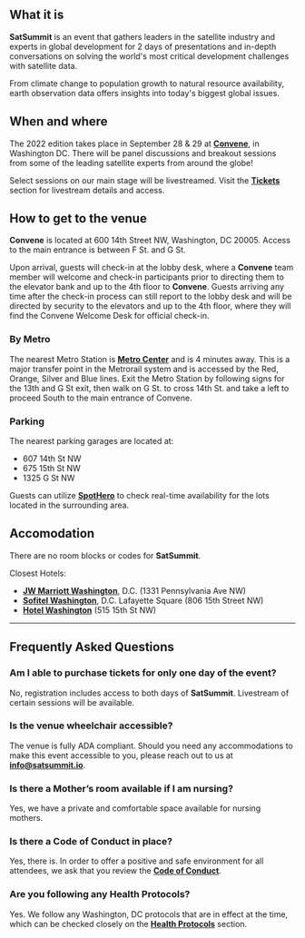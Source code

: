 ## What it is
**SatSummit** is an event that gathers leaders in the satellite industry and experts in global development for 2 days of presentations and in-depth conversations on solving the world's most critical development challenges with satellite data.

From climate change to population growth to natural resource availability, earth observation data offers insights into today's biggest global issues.

## When and where

The 2022 edition takes place in September 28 & 29 at [**Convene**](https://convene.com/locations/washington-dc/600-14th-street-nw/), in Washington DC. There will be panel discussions and breakout sessions from some of the leading satellite experts from around the globe!

Select sessions on our main stage will be livestreamed. Visit the [**Tickets**](https://2022.satsummit.io/tickets) section for livestream details and access.

<div id="location-map"></div>

## How to get to the venue

**Convene** is located at 600 14th Street NW, Washington, DC 20005. Access to the main entrance is between F St. and G St.

Upon arrival, guests will check-in at the lobby desk, where a **Convene** team member will welcome and check-in participants prior to directing them to the elevator bank and up to the 4th floor to **Convene**. Guests arriving any time after the check-in process can still report to the lobby desk and will be directed by security to the elevators and up to the 4th floor, where they will find the Convene Welcome Desk for official check-in.

### By Metro

The nearest Metro Station is [**Metro Center**](https://www.wmata.com/rider-guide/stations/metro-center.cfm) and is 4 minutes away. This is a major transfer point in the Metrorail system and is accessed by the Red, Orange, Silver and Blue lines. Exit the Metro Station by following signs for the 13th and G St exit, then walk on G St. to cross 14th St. and take a left to proceed South to the main entrance of Convene.

### Parking

The nearest parking garages are located at:
- 607 14th St NW
- 675 15th St NW
- 1325 G St NW

Guests can utilize [**SpotHero**](https://spothero.com/search?latitude=38.8976548&longitude=-77.0322736&search_string=600%2014th%20St%20NW%2C%20Washington%2C%20DC%2C%20USA) to check real-time availability for the lots located in the surrounding area.

## Accomodation

There are no room blocks or codes for **SatSummit**.

Closest Hotels: 
- [**JW Marriott Washington**](https://www.marriott.com/en-us/hotels/wasjw-jw-marriott-washington-dc/overview/), D.C. (1331 Pennsylvania Ave NW)
- [**Sofitel Washington**](https://www.sofitel-washington-dc.com/), D.C. Lafayette Square (806 15th Street NW)
- [**Hotel Washington**](https://www.thehotelwashington.com/) (515 15th St NW)

---

## Frequently Asked Questions

### Am I able to purchase tickets for only one day of the event?

No, registration includes access to both days of **SatSummit**. Livestream of certain sessions will be available.

### Is the venue wheelchair accessible?

The venue is fully ADA compliant. Should you need any accommodations to make this event accessible to you, please reach out to us at [**info@satsummit.io**](mailto:info@satsummit.io).

### Is there a Mother’s room available if I am nursing?

Yes, we have a private and comfortable space available for nursing mothers.

### Is there a Code of Conduct in place?

Yes, there is. In order to offer a positive and safe environment for all attendees, we ask that you review the **[Code of Conduct](/code-of-conduct)**.

### Are you following any Health Protocols?

Yes. We follow any Washington, DC protocols that are in effect at the time, which can be checked closely on the **[Health Protocols](/health-protocols)** section.

